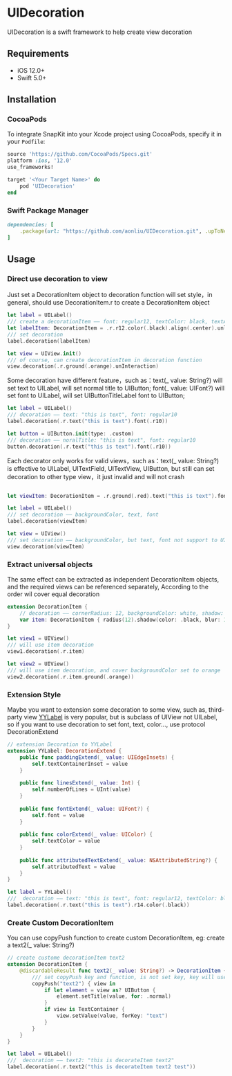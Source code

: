 # UIDecoration
UIDecoration is a swift framework to help create view decoration

## Requirements

- iOS 12.0+
- Swift 5.0+

## Installation

### CocoaPods

To integrate SnapKit into your Xcode project using CocoaPods, specify it in your `Podfile`:

```ruby
source 'https://github.com/CocoaPods/Specs.git'
platform :ios, '12.0'
use_frameworks!

target '<Your Target Name>' do
    pod 'UIDecoration'
end
```
### Swift Package Manager
```ruby
dependencies: [
    .package(url: "https://github.com/aonliu/UIDecoration.git", .upToNextMajor(from: "0.1.1"))
]
```
## Usage

### Direct use decoration to view

Just set a DecorationItem object to decoration function will set style，in general, should use DecorationItem.r to create a DecorationItem object

```swift
let label = UILabel()
/// create a decorationItem —— font: regular12, textColor: black, textAlignment: center, numberOfLines: 0
let labelItem: DecorationItem = .r.r12.color(.black).align(.center).unlimited
/// set decoration
label.decoration(labelItem)

let view = UIView.init()
/// of course, can create decorationItem in decoration function
view.decoration(.r.ground(.orange).unInteraction)
```
Some decoration have different feature，such as：text(_ value: String?) will set text to UILabel, will set normal title to UIButton; font(_ value: UIFont?) will set font to UILabel, will set UIButtonTitleLabel font to UIButton;

```swift
let label = UILabel()
/// decoration —— text: "this is text", font: regular10
label.decoration(.r.text("this is text").font(.r10))

let button = UIButton.init(type: .custom)
/// decoration —— noralTitle: "this is text", font: regular10
button.decoration(.r.text("this is text").font(.r10))
```
Each decorator only works for valid views，such as：text(_ value: String?) is effective to UILabel, UITextField, UITextView, UIButton, but still can set decoration to other type view，it just invalid and will not crash
```swift

let viewItem: DecorationItem = .r.ground(.red).text("this is text").font(.r10)

let label = UILabel()
/// set decoration —— backgroundColor, text, font
label.decoration(viewItem)

let view = UIView()
/// set decoration —— backgroundColor, but text, font not support to UIView
view.decoration(viewItem)
```

### Extract universal objects

The same effect can be extracted as independent DecorationItem objects, and the required views can be referenced separately, According to the order wil cover equal decoration

```swift
extension DecorationItem {
    // decoration —— cornerRadius: 12, backgroundColor: white, shadow: black 16 4
    var item: DecorationItem { radius(12).shadow(color: .black, blur: 16, offset: .init(width: 0, height: 4)) }
}

let view1 = UIView()
/// will use item decoration
view1.decoration(.r.item)

let view2 = UIView()
/// will use item decoration, and cover backgroundColor set to orange
view2.decoration(.r.item.ground(.orange))
```
### Extension Style
Maybe you want to extension some decoration to some view, such as,  third-party view [YYLabel](https://github.com/ibireme/YYText) is very popular, but is subclass of UIView not UILabel, so if you want to use decoration to set font, text, color..., use protocol DecorationExtend

```swift
// extension Decoration to YYLabel
extension YYLabel: DecorationExtend {
    public func paddingExtend(_ value: UIEdgeInsets) {
        self.textContainerInset = value
    }
    
    public func linesExtend(_ value: Int) {
        self.numberOfLines = UInt(value)
    }
    
    public func fontExtend(_ value: UIFont?) {
        self.font = value
    }
    
    public func colorExtend(_ value: UIColor) {
        self.textColor = value
    }
    
    public func attributedTextExtend(_ value: NSAttributedString?) {
        self.attributedText = value
    }
}

let label = YYLabel()
///  decoration —— text: "this is text", font: regular12, textColor: black
label.decoration(.r.text("this is text").r14.color(.black))
```
### Create Custom DecorationItem
You can use copyPush function to create custom DecorationItem, eg: create a text2(_ value: String?)
```swift
// create custome decorationItem text2
extension DecorationItem {
    @discardableResult func text2(_ value: String?) -> DecorationItem {
        /// set copyPush key and function, is not set key, key will use #function
        copyPush("text2") { view in
            if let element = view as? UIButton {
                element.setTitle(value, for: .normal)
            }
            if view is TextContainer {
                view.setValue(value, forKey: "text")
            }
        }
    }
}

let label = UILabel()
///  decoration —— text2: "this is decorateItem text2"
label.decoration(.r.text2("this is decorateItem text2 test"))
```
